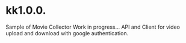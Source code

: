 # kk1.0.0.
Sample of Movie Collector
Work in progress...
API and Client for video upload and download with google authentication.

